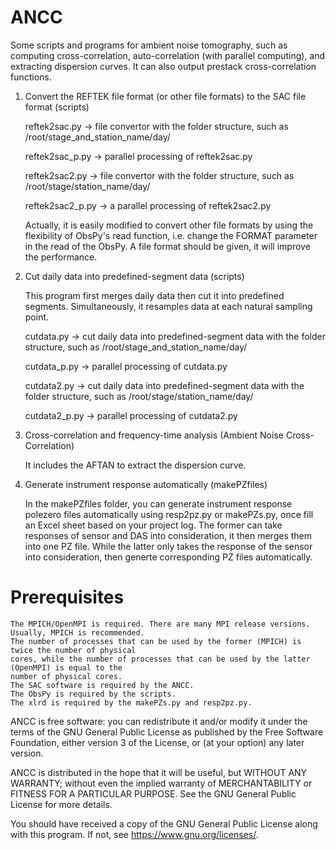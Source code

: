 # ANCC
Some scripts and programs for ambient noise tomography, such as computing cross-correlation, auto-correlation (with parallel computing), and extracting dispersion curves.
It can also output prestack cross-correlation functions.

1. Convert the REFTEK file format (or other file formats) to the SAC file format (scripts)

    reftek2sac.py     -> file convertor with the folder structure, such as /root/stage_and_station_name/day/
    
    reftek2sac_p.py   -> parallel processing of reftek2sac.py
    
    reftek2sac2.py    -> file convertor with the folder structure, such as /root/stage/station_name/day/
    
    reftek2sac2_p.py  -> a parallel processing of reftek2sac2.py

	Actually, it is easily modified to convert other file formats by using the flexibility of ObsPy's read function, i.e. change the FORMAT parameter in the read of the ObsPy.
	A file format should be given, it will improve the performance.

2. Cut daily data into predefined-segment data (scripts)

   This program first merges daily data then cut it into predefined segments. Simultaneously, it resamples data at each natural sampling point.

    cutdata.py        -> cut daily data into predefined-segment data with the folder structure, such as /root/stage_and_station_name/day/
    
    cutdata_p.py      -> parallel processing of cutdata.py
    
    cutdata2.py       -> cut daily data into predefined-segment data with the folder structure, such as /root/stage/station_name/day/
    
    cutdata2_p.py     -> parallel processing of cutdata2.py

3. Cross-correlation and frequency-time analysis (Ambient Noise Cross-Correlation)

    It includes the AFTAN to extract the dispersion curve.

4. Generate instrument response automatically (makePZfiles)

    In the makePZfiles folder, you can generate instrument response polezero files automatically using resp2pz.py or makePZs.py, 
    once fill an Excel sheet based on your project log. The former can take responses of sensor and DAS into consideration, 
    it then merges them into one PZ file. While the latter only takes the response of the sensor into consideration, then generte
    corresponding PZ files automatically.


# Prerequisites
    The MPICH/OpenMPI is required. There are many MPI release versions. Usually, MPICH is recommended.
	The number of processes that can be used by the former (MPICH) is twice the number of physical 
    cores, while the number of processes that can be used by the latter (OpenMPI) is equal to the 
	number of physical cores.
    The SAC software is required by the ANCC.
    The ObsPy is required by the scripts.
	The xlrd is required by the makePZs.py and resp2pz.py.




ANCC is free software: you can redistribute it and/or modify
it under the terms of the GNU General Public License as published by
the Free Software Foundation, either version 3 of the License, or
(at your option) any later version.

ANCC is distributed in the hope that it will be useful,
but WITHOUT ANY WARRANTY; without even the implied warranty of
MERCHANTABILITY or FITNESS FOR A PARTICULAR PURPOSE.  See the
GNU General Public License for more details.

You should have received a copy of the GNU General Public License
along with this program.  If not, see <https://www.gnu.org/licenses/>.
